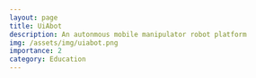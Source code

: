 ```yaml
---
layout: page
title: UiAbot
description: An autonmous mobile manipulator robot platform
img: /assets/img/uiabot.png
importance: 2
category: Education
---
```


